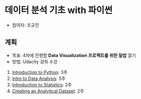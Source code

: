 # 데이터 분석 기초 with 파이썬

- 참여자: 조규진

## 계획

- 목표: 4차에 진행할 **Data Visualization 프로젝트를 위한 밑밥** 깔기
- 방법: Udacity 강좌 수강


1. [Introduction to Python](https://www.udacity.com/course/introduction-to-python--ud1110): 3주
2. [Intro to Data Analysis](https://www.udacity.com/course/intro-to-data-analysis--ud170): 5주
3. [Introduction to Statistics](https://www.udacity.com/course/intro-to-statistics--st101): 2주
4. [Creating an Analytical Dataset](https://www.udacity.com/course/creating-an-analytical-dataset--ud977): 2주

